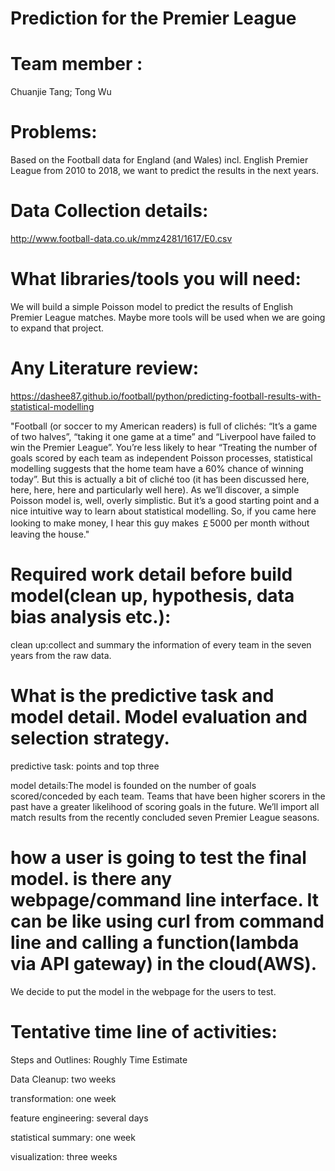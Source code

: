 ﻿# Prediction for the Premier League

# Team member : 
Chuanjie Tang; Tong Wu

# Problems:
Based on the Football data for England (and Wales) incl. English Premier League from 2010 to 2018, we want to predict the results in the next years.

# Data Collection details:
http://www.football-data.co.uk/mmz4281/1617/E0.csv

# What libraries/tools you will need:
We will build a simple Poisson model to predict the results of English Premier League matches. 
Maybe more tools will be used when we are going to expand that project.

# Any Literature review:
https://dashee87.github.io/football/python/predicting-football-results-with-statistical-modelling

"Football (or soccer to my American readers) is full of clichés: “It’s a game of two halves”, “taking it one game at a time” and “Liverpool have failed to win the Premier League”. You’re less likely to hear “Treating the number of goals scored by each team as independent Poisson processes, statistical modelling suggests that the home team have a 60% chance of winning today”. But this is actually a bit of cliché too (it has been discussed here, here, here, here and particularly well here). As we’ll discover, a simple Poisson model is, well, overly simplistic. But it’s a good starting point and a nice intuitive way to learn about statistical modelling. So, if you came here looking to make money, I hear this guy makes ￡5000 per month without leaving the house."


# Required work detail before build model(clean up, hypothesis, data bias analysis etc.):
clean up:collect and summary the information of every team in the seven years from the raw data.

# What is the predictive task and model detail. Model evaluation and selection strategy.
predictive task: points and top three 

model details:The model is founded on the number of goals scored/conceded by each team. Teams that have been higher scorers in the past have a greater likelihood of scoring goals in the future. We’ll import all match results from the recently concluded seven Premier League seasons.

# how a user is going to test the final model. is there any webpage/command line interface. It can be like using curl from command line and calling a function(lambda via API gateway) in the cloud(AWS).
We decide to put the model in the webpage for the users to test.

# Tentative time line of activities:
Steps and Outlines: Roughly Time Estimate

Data Cleanup: two weeks 

transformation: one week

feature engineering: several days

statistical summary: one week

visualization: three weeks
